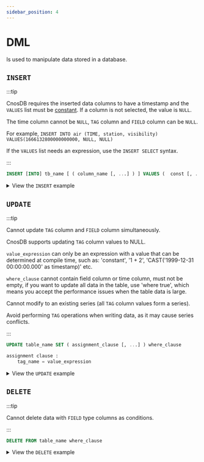 ```yaml
---
sidebar_position: 4
---
```


# DML

Is used to manipulate data stored in a database.

## `INSERT`

:::tip

CnosDB requires the inserted data columns to have a timestamp and the `VALUES` list must be [constant](reference.md#constants). If a column is not selected, the value is `NULL`.

The time column cannot be `NULL`, `TAG` column and `FIELD` column can be `NULL`.

For example, `INSERT INTO air (TIME, station, visibility) VALUES(1666132800000000000, NULL, NULL)`

If the `VALUES` list needs an expression, use the `INSERT SELECT` syntax.

:::

```sql
INSERT [INTO] tb_name [ ( column_name [, ...] ) ] VALUES (  const [, ...] ) [, ...] | select_statment;
```

<details>
  <summary>View the <code>INSERT</code> example</summary>

**Insert a record.**

```sql
INSERT INTO air (TIME, station, visibility, temperature, pressure) VALUES(new(), 'XiaoMaiDao', 56, 69, 77);
```

**Insert multiple records.**

```sql
INSERT INTO air (TIME, station, visibility, temperature, pressure) VALUES
                ('2022-10-19 05:40:00', 'XiaoMaiDao', 55, 68, 76), 
                ('2022-10-19 04:40:00', 'XiaoMaiDao', 55, 68, 76);
```

**Insert records based on query results.**

1. Create a new table.

```sql
CREATE TABLE air_visibility (
    visibility DOUBLE,
    TAGS(station)
);
```

2. Insert records into `air_visibility` based on query results.

```sql
INSERT air_visibility (TIME, station, visibility) SELECT TIME, station, visibility FROM air;
```

</details>

## `UPDATE`

:::tip

Cannot update `TAG` column and `FIELD` column simultaneously.

CnosDB supports updating `TAG` column values to NULL.

`value_expression` can only be an expression with a value that can be determined at compile time, such as: 'constant', '1 + 2', 'CAST('1999-12-31 00:00:00.000' as timestamp)' etc.

`where_clause` cannot contain field column or time column, must not be empty, if you want to update all data in the table, use 'where true', which means you accept the performance issues when the table data is large.

Cannot modify to an existing series (all `TAG` column values form a series).

Avoid performing `TAG` operations when writing data, as it may cause series conflicts.

:::

```sql
UPDATE table_name SET ( assignment_clause [, ...] ) where_clause

assignment clause :
    tag_name = value_expression
```

<details>
  <summary>View the <code>UPDATE</code> example</summary>

**Update the data in the `TAG` column of the `air` table, changing records that meet the condition `station = 'LianYunGang'` to `station = 'ShangHai'`.**

```sql
UPDATE air SET station = 'ShangHai' where station = 'LianYunGang';
```

**Update Data by Time and Numerical Range**

```sql
UPDATE air SET pressure = pressure + 100 where pressure = 68 and time < '2023-01-14T16:03:00';
```

</details>

## `DELETE`

:::tip

Cannot delete data with `FIELD` type columns as conditions.

:::

```sql
DELETE FROM table_name where_clause
```

<details>
  <summary>View the <code>DELETE</code> example</summary>

**Using `TAG` type columns and time as conditions**

```sql
DELETE FROM air WHERE station = 'LianYunGang' and time < '2023-01-14T16:03:00';
```

**Using `FIELD` type columns as conditions**

```sql
DELETE FROM air WHERE temperature > 0;
```

The following results will be returned:

```json
422 Unprocessable Entity, details: {"error_code":"010005","error_message":"This feature is not implemented: Filtering on the field column on the tskv table in delete statement"}
```

</details>
